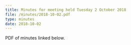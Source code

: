 ```yaml
---
title: Minutes for meeting held Tuesday 2 October 2018
file: /minutes/2018-10-02.pdf
type: minutes
date: 2018-10-02
---
```


PDF of minutes linked below.
